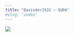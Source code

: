 ```yaml
---
title: "Davinder1531 – SUDA"
#slug: "index"
---
```


[![](/wp-content/2007/11/Davinder1531-225x300.jpg)](/wp-content/2007/11/Davinder1531.jpg)